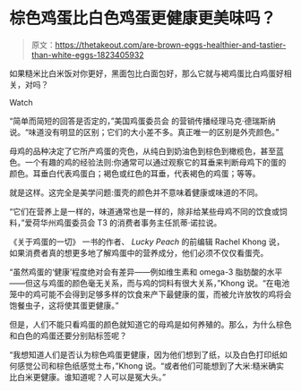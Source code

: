 # 棕色鸡蛋比白色鸡蛋更健康更美味吗？

> 原文：<https://thetakeout.com/are-brown-eggs-healthier-and-tastier-than-white-eggs-1823405932>

如果糙米比白米饭对你更好，黑面包比白面包好，那么它就与褐鸡蛋比白鸡蛋好相关，对吗？

Watch

“简单而简短的回答是否定的，”美国鸡蛋委员会 的营销传播经理马克·德瑞斯纳说。“味道没有明显的区别；它们的大小差不多。真正唯一的区别是外壳颜色。”

母鸡的品种决定了它所产鸡蛋的壳色，从纯白到奶油色到棕色到橄榄色，甚至蓝色。一个有趣的鸡的经验法则:你通常可以通过观察它的耳垂来判断母鸡下的蛋的颜色。耳垂白代表鸡蛋白；褐色或红色的耳垂，代表褐色的鸡蛋；等等。

就是这样。这完全是美学问题:蛋壳的颜色并不意味着健康或味道的不同。

“它们在营养上是一样的，味道通常也是一样的，除非给某些母鸡不同的饮食或饲料，”爱荷华州鸡蛋委员会 T3 的消费者事务主任凯蒂·诺拉说。

《关于鸡蛋的一切》 一书的作者、 *Lucky Peach* 的前编辑 Rachel Khong 说，如果消费者真的想更多地了解鸡蛋中的营养成分，他们必须不仅仅看蛋壳。

“虽然鸡蛋的‘健康’程度绝对会有差异——例如维生素和 omega-3 脂肪酸的水平——但这与鸡蛋的颜色毫无关系，而与鸡的饲料有很大关系，”Khong 说。“在电池笼中的鸡可能不会得到足够多样的饮食来产下最健康的蛋，而被允许放牧的鸡将会饱餐虫子，这将使其蛋更健康。”

但是，人们不能只看鸡蛋的颜色就知道它的母鸡是如何养殖的。那么，为什么棕色和白色的鸡蛋还要分别贴标签呢？

“我想知道人们是否认为棕色鸡蛋更健康，因为他们想到了纸，以及白色打印纸如何感觉公司和棕色纸感觉土布，”Khong 说。“或者他们可能想到了大米:糙米确实比白米更健康。谁知道呢？人可以是冤大头。”